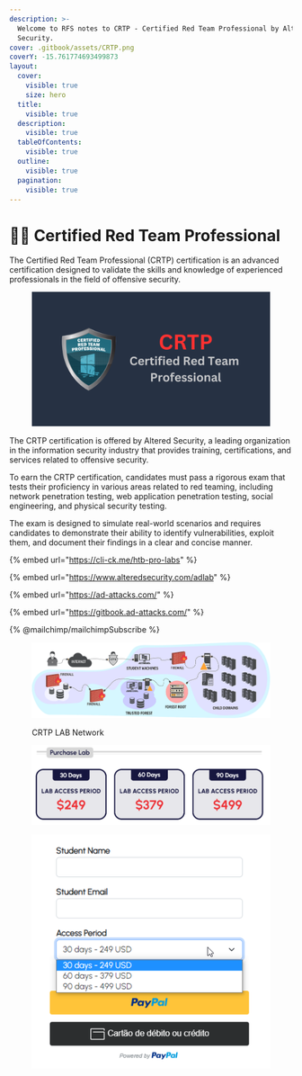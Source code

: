 ```yaml
---
description: >-
  Welcome to RFS notes to CRTP - Certified Red Team Professional by Altered
  Security.
cover: .gitbook/assets/CRTP.png
coverY: -15.761774693499873
layout:
  cover:
    visible: true
    size: hero
  title:
    visible: true
  description:
    visible: true
  tableOfContents:
    visible: true
  outline:
    visible: true
  pagination:
    visible: true
---
```


# 👨🚒 Certified Red Team Professional

The Certified Red Team Professional (CRTP) certification is an advanced certification designed to validate the skills and knowledge of experienced professionals in the field of offensive security.

<figure><img src=".gitbook/assets/CRTP (1).png" alt="Certified Red Team Professional"><figcaption></figcaption></figure>

The CRTP certification is offered by Altered Security, a leading organization in the information security industry that provides training, certifications, and services related to offensive security.

To earn the CRTP certification, candidates must pass a rigorous exam that tests their proficiency in various areas related to red teaming, including network penetration testing, web application penetration testing, social engineering, and physical security testing.&#x20;

The exam is designed to simulate real-world scenarios and requires candidates to demonstrate their ability to identify vulnerabilities, exploit them, and document their findings in a clear and concise manner.

{% embed url="https://cli-ck.me/htb-pro-labs" %}

{% embed url="https://www.alteredsecurity.com/adlab" %}

{% embed url="https://ad-attacks.com/" %}

{% embed url="https://gitbook.ad-attacks.com/" %}

{% @mailchimp/mailchimpSubscribe %}

<figure><img src=".gitbook/assets/CRTP_activedirectorylab.webp" alt=""><figcaption><p>CRTP LAB Network</p></figcaption></figure>

<figure><img src=".gitbook/assets/image (12).png" alt="CRTP Lab Price"><figcaption></figcaption></figure>

<figure><img src=".gitbook/assets/image (10).png" alt=""><figcaption></figcaption></figure>
